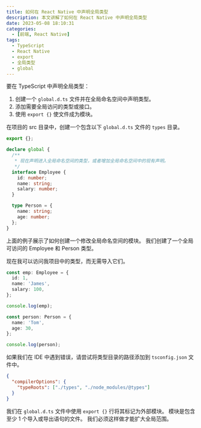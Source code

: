 ```yaml
---
title: 如何在 React Native 中声明全局类型
description: 本文讲解了如何在 React Native 中声明全局类型
date: 2023-05-08 18:10:31
categories:
  - [前端, React Native]
tags:
  - TypeScript
  - React Native
  - export
  - 全局类型
  - global
---
```


<ins class="adsbygoogle" style="display:block; text-align:center;"  data-ad-layout="in-article" data-ad-format="fluid" data-ad-client="ca-pub-7962287588031867" data-ad-slot="2542544532"></ins><script> (adsbygoogle = window.adsbygoogle || []).push({});</script>

要在 TypeScript 中声明全局类型：

1. 创建一个 `global.d.ts` 文件并在全局命名空间中声明类型。
2. 添加需要全局访问的类型或接口。
3. 使用 `export {}` 使文件成为模块。

在项目的 src 目录中，创建一个包含以下 `global.d.ts` 文件的 `types` 目录。

```ts
export {};

declare global {
  /**
   * 现在声明进入全局命名空间的类型，或者增加全局命名空间中的现有声明。
   */
  interface Employee {
    id: number;
    name: string;
    salary: number;
  }

  type Person = {
    name: string;
    age: number;
  };
}
```

上面的例子展示了如何创建一个修改全局命名空间的模块。 我们创建了一个全局可访问的 Employee 和 Person 类型。

现在我可以访问我项目中的类型，而无需导入它们。

```ts
const emp: Employee = {
  id: 1,
  name: 'James',
  salary: 100,
};

console.log(emp);

const person: Person = {
  name: 'Tom',
  age: 30,
};

console.log(person);
```

如果我们在 IDE 中遇到错误，请尝试将类型目录的路径添加到 `tsconfig.json` 文件中。

```json
{
  "compilerOptions": {
    "typeRoots": ["./types", "./node_modules/@types"]
  }
}
```

我们在 `global.d.ts` 文件中使用 `export {}` 行将其标记为外部模块。 模块是包含至少 1 个导入或导出语句的文件。 我们必须这样做才能扩大全局范围。
